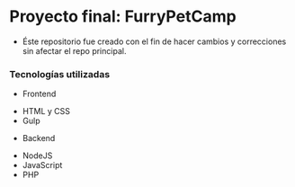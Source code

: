 # Proyecto final: FurryPetCamp

- Éste repositorio fue creado con el fin de hacer cambios y correcciones sin afectar el repo principal.

### Tecnologías utilizadas

- Frontend
* HTML y CSS
* Gulp
- Backend
* NodeJS
* JavaScript
* PHP